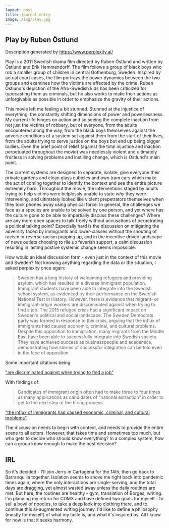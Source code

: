 ```yaml
---
layout: post
title: journal entry
image: /img/play.jpg
---
```

## Play by Ruben Östlund

Description generated by https://www.perplexity.ai/

Play is a 2011 Swedish drama film directed by Ruben Östlund and written by Östlund and Erik Hemmendorff. The film follows a group of black boys who rob a smaller group of children in central Gothenburg, Sweden. Inspired by actual court cases, the film portrays the power dynamics between the two groups and examines how the victims are affected by the crime. Ruben Östlund's depiction of the Afro-Swedish kids has been criticized for typecasting them as criminals, but he also works to make their actions as unforgivable as possible in order to emphasize the gravity of their actions.


This movie left me feeling a bit stunned. Stunned at the injustice of everything, the constantly shifting dimensions of power and powerlessness. My current life hinges on action and so seeing the complete inaction from not just the victims of robbery, but of everyone, from the adults encountered along the way, from the black boys themselves against the adverse conditions of a system set against them from the start of their lives, from the adults trying to serve justice on the boys but end up being bigger bullies. Even the brief point of relief (against the total injustice and inaction perpetuated throughout the movie) was needlessly violent and ultimately fruitless in solving problems and instilling change, which is Ostlund's main point. 

The current systems are designed to separate, isolate, give everyone their private gardens and clean glass cubicles and own tram cars which make the act of coming together to identify the context and see the entire picture extremely hard. Throughout the movie, the interventions staged by adults trying to help victims were helplessly unable to state *why* they were intervening, and ultimately looked like violent prepetrators themselves when they took phones away using physical force. In general, the challenges we face as a species are unable to be solved by one person, and yet where has the culture gone to be able to impartially discuss these challenges? Where are any more open spaces to talk freely without accusations of perpetrating a political talking point? Especially hard is the discussion on mitigating the adversity faced by immigrants and lower-classes without the shouting of racism or reverse racism popping up, and in the incentive driven landscape of news outlets choosing to rile up feverish support, a calm discussion resulting in lasting postive systemic change seems impossible. 

How would an ideal discussion form - even just in the context of this movie and Sweden? Not knowing anything regarding the data or the situation, I asked perplexity once again:


> Sweden has a long history of welcoming refugees and providing asylum, which has resulted in a diverse immigrant population. Immigrant students have been able to integrate into the Swedish school system, as evidenced by their performance on the Swedish National Test in History. However, there is evidence that migrant- or immigrant-origin workers are discriminated against when trying to find a job.
The 2015 refugee crisis had a significant impact on Sweden's political and social landscape. The Sweden Democrats party was formed in response to this crisis, arguing that the influx of immigrants had caused economic, criminal, and cultural problems. Despite this opposition to immigration, many migrants from the Middle East have been able to successfully integrate into Swedish society. They have achieved success as businesspeople and academics, demonstrating how stories of successful integration can be told even in the face of opposition.

Some important citations being:

["are discriminated against when trying to find a job"](https://www.ilo.org/wcmsp5/groups/public/---ed_protect/---protrav/---migrant/documents/publication/wcms_201428.pdf)

With findings of:

> Candidates of immigrant origin often had to
make three to four times as many applications as candidates of “national extraction” in order
to get to the next step of the hiring process.

["the influx of immigrants had caused economic, criminal, and cultural problems"](https://www.brookings.edu/research/the-rise-of-sweden-democrats-and-the-end-of-swedish-exceptionalism/)

The discussion needs to begin with context, and needs to provide the entire scene to all actors. However, that takes time and sometimes too much, but who gets to decide who should know everything? In a complex system, how can a group know enough to make the best decision? 

## IRL

So it's decided - I'll join Jerry in Cartagena for the 14th, then go back to Barranquilla together. Isolation seems to shove me right back into pandemic times again, where the only interactions are single-serving, and the total days are dragging, yet almost wasted away unless the daily routines are met. But here, the routines are healthy - gym, translation of Borges, writing. I'm planning my return for CDMX and have defined two goals for myself - to sell a bowl of noodles, to take a deep look into clothing there, and to continue this ai-augmented writing journey. I'd like to define a philosophy (mostly for myself) of what my taste is, and what it's inspired by. All I know for now is that it seeks harmony.



